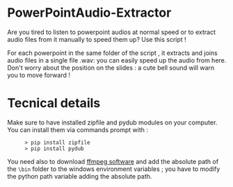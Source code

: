 # PowerPointAudio-Extractor

Are you tired to listen to powerpoint audios at normal speed or to extract audio files from it manually to speed them up? Use this script ! 

For each powerpoint in the same folder of the script , it extracts and joins audio files in a single file .wav: you can easily speed up the audio from here. 
Don't worry about the position on the slides : a cute bell sound will warn you to move forward ! 


# Tecnical details 

Make sure to have installed zipfile and pydub modules on your computer.
You can install them via commands prompt with :
<figure><pre><code>> pip install zipfile
> pip install pydub
</code></pre></figure>

You need also to download [ffmpeg software](https://ffmpeg.org/download.html) and add the absolute path of the <code>\bin</code> folder to the windows environment variables ; you have to modify the python path variable adding the absolute path.

